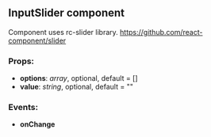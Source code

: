 ## **InputSlider component**

Component uses rc-slider library. https://github.com/react-component/slider

### Props:

* **options**: _array_, optional, default = []
* **value**: _string_, optional, default = ""

### Events:

* **onChange**

